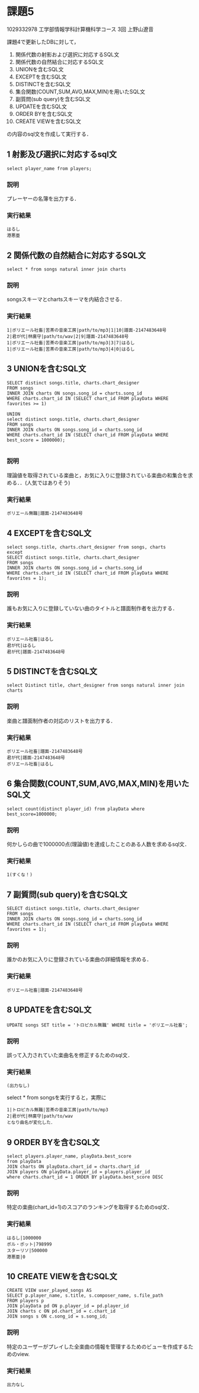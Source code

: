 # 課題5
1029332978 工学部情報学科計算機科学コース 3回 上野山遼音

課題4で更新したDBに対して，
1. 関係代数の射影および選択に対応するSQL文
2. 関係代数の自然結合に対応するSQL文
3. UNIONを含むSQL文
4. EXCEPTを含むSQL文
5. DISTINCTを含むSQL文
6. 集合関数(COUNT,SUM,AVG,MAX,MIN)を用いたSQL文
7. 副質問(sub query)を含むSQL文
8. UPDATEを含むSQL文
9. ORDER BYを含むSQL文
10. CREATE VIEWを含むSQL文

の内容のsql文を作成して実行する．

## 1 射影及び選択に対応するsql文
```
select player_name from players;
```
### 説明
プレーヤーの名簿を出力する．
### 実行結果
```
はるし
港悪亜
```
## 2 関係代数の自然結合に対応するSQL文
```
select * from songs natural inner join charts
```
### 説明
songsスキーマとchartsスキーマを内結合させる．
### 実行結果
```
1|ボリエール社畜|苦茶の音楽工房|path/to/mp3|1|10|譜面-2147483648号
2|君が代|林廣守|path/to/wav|2|9|譜面-2147483648号
1|ボリエール社畜|苦茶の音楽工房|path/to/mp3|3|7|はるし
1|ボリエール社畜|苦茶の音楽工房|path/to/mp3|4|0|はるし
```
## 3 UNIONを含むSQL文
```
SELECT distinct songs.title, charts.chart_designer
FROM songs
INNER JOIN charts ON songs.song_id = charts.song_id
WHERE charts.chart_id IN (SELECT chart_id FROM playData WHERE favorites >= 1)

UNION 
select distinct songs.title, charts.chart_designer
FROM songs
INNER JOIN charts ON songs.song_id = charts.song_id
WHERE charts.chart_id IN (SELECT chart_id FROM playData WHERE best_score = 1000000);


```
### 説明
理論値を取得されている楽曲と，お気に入りに登録されている楽曲の和集合を求める．．(人気ではありそう)
### 実行結果
```
ボリエール無職|譜面-2147483648号
```
## 4 EXCEPTを含むSQL文
```
select songs.title, charts.chart_designer from songs, charts
except
SELECT distinct songs.title, charts.chart_designer
FROM songs
INNER JOIN charts ON songs.song_id = charts.song_id
WHERE charts.chart_id IN (SELECT chart_id FROM playData WHERE favorites = 1);
```
### 説明
誰もお気に入りに登録していない曲のタイトルと譜面制作者を出力する．
### 実行結果
```
ボリエール社畜|はるし
君が代|はるし
君が代|譜面-2147483648号
```
## 5 DISTINCTを含むSQL文
```
select Distinct title, chart_designer from songs natural inner join charts
```
### 説明
楽曲と譜面制作者の対応のリストを出力する．
### 実行結果
```
ボリエール社畜|譜面-2147483648号
君が代|譜面-2147483648号
ボリエール社畜|はるし
```
## 6 集合関数(COUNT,SUM,AVG,MAX,MIN)を用いたSQL文
```
select count(distinct player_id) from playData where best_score=1000000;
```
### 説明
何かしらの曲で1000000点(理論値)を達成したことのある人数を求めるsql文．
### 実行結果
```
1(すくな！)
```
## 7 副質問(sub query)を含むSQL文
```
SELECT distinct songs.title, charts.chart_designer
FROM songs
INNER JOIN charts ON songs.song_id = charts.song_id
WHERE charts.chart_id IN (SELECT chart_id FROM playData WHERE favorites = 1);
```
### 説明
誰かのお気に入りに登録されている楽曲の詳細情報を求める．
### 実行結果
```
ボリエール社畜|譜面-2147483648号
```
## 8 UPDATEを含むSQL文
```
UPDATE songs SET title = 'トロピカル無職' WHERE title = 'ボリエール社畜';
```
### 説明
誤って入力されていた楽曲名を修正するためのsql文．
### 実行結果
```
(出力なし)
```
select * from songsを実行すると，実際に
```
1|トロピカル無職|苦茶の音楽工房|path/to/mp3
2|君が代|林廣守|path/to/wav
となり曲名が変化した．
```
## 9 ORDER BYを含むSQL文
```
select players.player_name, playData.best_score
from playData
JOIN charts ON playData.chart_id = charts.chart_id
JOIN players ON playData.player_id = players.player_id
where charts.chart_id = 1 ORDER BY playData.best_score DESC

```
### 説明
特定の楽曲(chart_id=1)のスコアのランキングを取得するためのsql文．
### 実行結果
```
はるし|1000000
ボル・ポット|798999
スターリソ|500000
港悪亜|0
```
## 10 CREATE VIEWを含むSQL文
```
CREATE VIEW user_played_songs AS
SELECT p.player_name, s.title, s.composer_name, s.file_path
FROM players p
JOIN playData pd ON p.player_id = pd.player_id
JOIN charts c ON pd.chart_id = c.chart_id
JOIN songs s ON c.song_id = s.song_id;
```
### 説明
特定のユーザーがプレイした全楽曲の情報を管理するためのビューを作成するためのview.
### 実行結果
```
出力なし
```